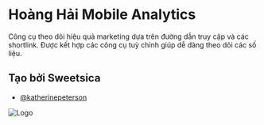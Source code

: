 
# Hoàng Hải Mobile Analytics

Công cụ theo dõi hiệu quả marketing dựa trên đường dẫn truy cập và các shortlink.
Được kết hợp các công cụ tuỳ chỉnh giúp dễ dàng theo dõi các số liệu.


## Tạo bởi Sweetsica

- [@katherinepeterson](https://github.com/sweetsica)

  
![Logo](https://hoanghaimobile.jp/images/logo.png)

    